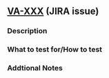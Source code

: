 ## [VA-XXX](https://jira-dev.bdm-dev.dts-stn.com/browse/VA-XXX) (JIRA issue)

### Description

### What to test for/How to test

### Addtional Notes